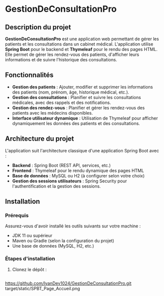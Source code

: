 # GestionDeConsultationPro

## Description du projet

**GestionDeConsultationPro** est une application web permettant de gérer les patients et les consultations dans un cabinet médical. L'application utilise **Spring Boot** pour le backend et **Thymeleaf** pour le rendu des pages HTML. Elle permet de gérer les rendez-vous des patients, d'afficher leurs informations et de suivre l'historique des consultations.

## Fonctionnalités

- **Gestion des patients** : Ajouter, modifier et supprimer les informations des patients (nom, prénom, âge, historique médical, etc.).
- **Gestion des consultations** : Planifier et suivre les consultations médicales, avec des rappels et des notifications.
- **Gestion des rendez-vous** : Planifier et gérer les rendez-vous des patients avec les médecins disponibles.
- **Interface utilisateur dynamique** : Utilisation de Thymeleaf pour afficher dynamiquement les données des patients et des consultations.

## Architecture du projet

L'application suit l'architecture classique d'une application Spring Boot avec :

- **Backend** : Spring Boot (REST API, services, etc.)
- **Frontend** : Thymeleaf pour le rendu dynamique des pages HTML
- **Base de données** : MySQL ou H2 (à configurer selon votre choix)
- **Gestion des sessions utilisateurs** : Spring Security pour l'authentification et la gestion des sessions.

## Installation

### Prérequis

Assurez-vous d'avoir installé les outils suivants sur votre machine :

- JDK 11 ou supérieur
- Maven ou Gradle (selon la configuration du projet)
- Une base de données (MySQL, H2, etc.)

### Étapes d'installation

1. Clonez le dépôt :
   ```bash
  https://github.com/IvanDev1024/GestionDeConsultationPro.git
 target/static/SPBT_Page_Accueil.png

